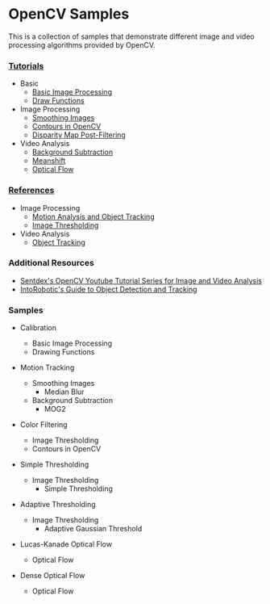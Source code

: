 # OpenCV Samples

This is a collection of samples that demonstrate different image and video processing algorithms provided by OpenCV.

### [Tutorials](http://docs.opencv.org/master/d6/d00/tutorial_py_root.html)
* Basic
  * [Basic Image Processing](http://docs.opencv.org/master/dc/d2e/tutorial_py_image_display.html)
  * [Draw Functions](http://docs.opencv.org/master/dc/da5/tutorial_py_drawing_functions.html)
* Image Processing
  * [Smoothing Images](http://docs.opencv.org/master/d4/d13/tutorial_py_filtering.html)
  * [Contours in OpenCV](http://docs.opencv.org/master/d3/d05/tutorial_py_table_of_contents_contours.html)
  * [Disparity Map Post-Filtering](http://docs.opencv.org/3.1.0/d3/d14/tutorial_ximgproc_disparity_filtering.html)
* Video Analysis
  * [Background Subtraction](http://docs.opencv.org/master/db/d5c/tutorial_py_bg_subtraction.html)
  * [Meanshift](http://docs.opencv.org/master/db/df8/tutorial_py_meanshift.html)
  * [Optical Flow](http://docs.opencv.org/master/d7/d8b/tutorial_py_lucas_kanade.html)

### [References](http://docs.opencv.org/master/modules.html)
* Image Processing
  * [Motion Analysis and Object Tracking](http://docs.opencv.org/master/d7/df3/group__imgproc__motion.html)
  * [Image Thresholding](http://docs.opencv.org/master/d7/d4d/tutorial_py_thresholding.html)
* Video Analysis
  * [Object Tracking](http://docs.opencv.org/master/dc/d6b/group__video__track.html)

### Additional Resources
* [Sentdex's OpenCV Youtube Tutorial Series for Image and Video Analysis](https://www.youtube.com/watch?v=Z78zbnLlPUA&list=PLQVvvaa0QuDdttJXlLtAJxJetJcqmqlQq)
* [IntoRobotic's Guide to Object Detection and Tracking](https://www.intorobotics.com/how-to-detect-and-track-object-with-opencv/)

### Samples
* Calibration
  * Basic Image Processing
  * Drawing Functions

* Motion Tracking
  * Smoothing Images
      * Median Blur
  * Background Subtraction
      * MOG2

* Color Filtering
  * Image Thresholding 
  * Contours in OpenCV

* Simple Thresholding
  * Image Thresholding
    * Simple Thresholding

* Adaptive Thresholding
  * Image Thresholding
    * Adaptive Gaussian Threshold

* Lucas-Kanade Optical Flow
  * Optical Flow

* Dense Optical Flow
  * Optical Flow
